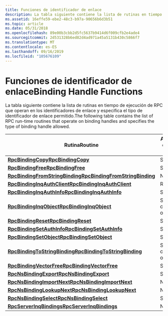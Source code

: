 ```yaml
---
title: Funciones de identificador de enlace
description: La tabla siguiente contiene la lista de rutinas en tiempo de ejecución de RPC que operan en los identificadores de enlace y especifica el tipo de identificador de enlace permitido.
ms.assetid: 16effe59-ebe2-48c3-b97a-90656b6d3b51
ms.topic: article
ms.date: 05/31/2018
ms.openlocfilehash: 89e00b3cbb2d5fc5637b9414d6f009cfb2e4ade4
ms.sourcegitcommit: 2d531328b6ed82d4ad971a45a5131b430c5866f7
ms.translationtype: MT
ms.contentlocale: es-ES
ms.lasthandoff: 09/16/2019
ms.locfileid: "105676109"
---
```

# <a name="binding-handle-functions"></a><span data-ttu-id="5761f-103">Funciones de identificador de enlace</span><span class="sxs-lookup"><span data-stu-id="5761f-103">Binding Handle Functions</span></span>

<span data-ttu-id="5761f-104">La tabla siguiente contiene la lista de rutinas en tiempo de ejecución de RPC que operan en los identificadores de enlace y especifica el tipo de identificador de enlace permitido.</span><span class="sxs-lookup"><span data-stu-id="5761f-104">The following table contains the list of RPC run-time routines that operate on binding handles and specifies the type of binding handle allowed.</span></span>



| <span data-ttu-id="5761f-105">Rutina</span><span class="sxs-lookup"><span data-stu-id="5761f-105">Routine</span></span>                                                            | <span data-ttu-id="5761f-106">Argumento de entrada</span><span class="sxs-lookup"><span data-stu-id="5761f-106">Input argument</span></span>   | <span data-ttu-id="5761f-107">Argumento de salida</span><span class="sxs-lookup"><span data-stu-id="5761f-107">Output argument</span></span> |
|--------------------------------------------------------------------|------------------|-----------------|
| [<span data-ttu-id="5761f-108">**RpcBindingCopy**</span><span class="sxs-lookup"><span data-stu-id="5761f-108">**RpcBindingCopy**</span></span>](/windows/desktop/api/Rpcdce/nf-rpcdce-rpcbindingcopy)                           | <span data-ttu-id="5761f-109">Servidor</span><span class="sxs-lookup"><span data-stu-id="5761f-109">Server</span></span>           | <span data-ttu-id="5761f-110">Servidor</span><span class="sxs-lookup"><span data-stu-id="5761f-110">Server</span></span>          |
| [<span data-ttu-id="5761f-111">**RpcBindingFree**</span><span class="sxs-lookup"><span data-stu-id="5761f-111">**RpcBindingFree**</span></span>](/windows/desktop/api/Rpcdce/nf-rpcdce-rpcbindingfree)                           | <span data-ttu-id="5761f-112">Servidor</span><span class="sxs-lookup"><span data-stu-id="5761f-112">Server</span></span>           | <span data-ttu-id="5761f-113">None</span><span class="sxs-lookup"><span data-stu-id="5761f-113">None</span></span>            |
| [<span data-ttu-id="5761f-114">**RpcBindingFromStringBinding**</span><span class="sxs-lookup"><span data-stu-id="5761f-114">**RpcBindingFromStringBinding**</span></span>](/windows/desktop/api/Rpcdce/nf-rpcdce-rpcbindingfromstringbinding) | <span data-ttu-id="5761f-115">None</span><span class="sxs-lookup"><span data-stu-id="5761f-115">None</span></span>             | <span data-ttu-id="5761f-116">Servidor</span><span class="sxs-lookup"><span data-stu-id="5761f-116">Server</span></span>          |
| [<span data-ttu-id="5761f-117">**RpcBindingInqAuthClient**</span><span class="sxs-lookup"><span data-stu-id="5761f-117">**RpcBindingInqAuthClient**</span></span>](/windows/desktop/api/Rpcdce/nf-rpcdce-rpcbindinginqauthclient)         | <span data-ttu-id="5761f-118">Remoto</span><span class="sxs-lookup"><span data-stu-id="5761f-118">Client</span></span>           | <span data-ttu-id="5761f-119">None</span><span class="sxs-lookup"><span data-stu-id="5761f-119">None</span></span>            |
| [<span data-ttu-id="5761f-120">**RpcBindingInqAuthInfo**</span><span class="sxs-lookup"><span data-stu-id="5761f-120">**RpcBindingInqAuthInfo**</span></span>](/windows/desktop/api/Rpcdce/nf-rpcdce-rpcbindinginqauthinfo)             | <span data-ttu-id="5761f-121">Servidor</span><span class="sxs-lookup"><span data-stu-id="5761f-121">Server</span></span>           | <span data-ttu-id="5761f-122">None</span><span class="sxs-lookup"><span data-stu-id="5761f-122">None</span></span>            |
| [<span data-ttu-id="5761f-123">**RpcBindingInqObject**</span><span class="sxs-lookup"><span data-stu-id="5761f-123">**RpcBindingInqObject**</span></span>](/windows/desktop/api/Rpcdce/nf-rpcdce-rpcbindinginqobject)                 | <span data-ttu-id="5761f-124">Servidor o cliente</span><span class="sxs-lookup"><span data-stu-id="5761f-124">Server or client</span></span> | <span data-ttu-id="5761f-125">None</span><span class="sxs-lookup"><span data-stu-id="5761f-125">None</span></span>            |
| [<span data-ttu-id="5761f-126">**RpcBindingReset**</span><span class="sxs-lookup"><span data-stu-id="5761f-126">**RpcBindingReset**</span></span>](/windows/desktop/api/Rpcdce/nf-rpcdce-rpcbindingreset)                         | <span data-ttu-id="5761f-127">Servidor</span><span class="sxs-lookup"><span data-stu-id="5761f-127">Server</span></span>           | <span data-ttu-id="5761f-128">None</span><span class="sxs-lookup"><span data-stu-id="5761f-128">None</span></span>            |
| [<span data-ttu-id="5761f-129">**RpcBindingSetAuthInfo**</span><span class="sxs-lookup"><span data-stu-id="5761f-129">**RpcBindingSetAuthInfo**</span></span>](/windows/desktop/api/Rpcdce/nf-rpcdce-rpcbindingsetauthinfo)             | <span data-ttu-id="5761f-130">Servidor</span><span class="sxs-lookup"><span data-stu-id="5761f-130">Server</span></span>           | <span data-ttu-id="5761f-131">None</span><span class="sxs-lookup"><span data-stu-id="5761f-131">None</span></span>            |
| [<span data-ttu-id="5761f-132">**RpcBindingSetObject**</span><span class="sxs-lookup"><span data-stu-id="5761f-132">**RpcBindingSetObject**</span></span>](/windows/desktop/api/Rpcdce/nf-rpcdce-rpcbindingsetobject)                 | <span data-ttu-id="5761f-133">Servidor</span><span class="sxs-lookup"><span data-stu-id="5761f-133">Server</span></span>           | <span data-ttu-id="5761f-134">None</span><span class="sxs-lookup"><span data-stu-id="5761f-134">None</span></span>            |
| [<span data-ttu-id="5761f-135">**RpcBindingToStringBinding**</span><span class="sxs-lookup"><span data-stu-id="5761f-135">**RpcBindingToStringBinding**</span></span>](/windows/desktop/api/Rpcdce/nf-rpcdce-rpcbindingtostringbinding)     | <span data-ttu-id="5761f-136">Servidor o cliente</span><span class="sxs-lookup"><span data-stu-id="5761f-136">Server or client</span></span> | <span data-ttu-id="5761f-137">None</span><span class="sxs-lookup"><span data-stu-id="5761f-137">None</span></span>            |
| [<span data-ttu-id="5761f-138">**RpcBindingVectorFree**</span><span class="sxs-lookup"><span data-stu-id="5761f-138">**RpcBindingVectorFree**</span></span>](/windows/desktop/api/Rpcdce/nf-rpcdce-rpcbindingvectorfree)               | <span data-ttu-id="5761f-139">Servidor</span><span class="sxs-lookup"><span data-stu-id="5761f-139">Server</span></span>           | <span data-ttu-id="5761f-140">None</span><span class="sxs-lookup"><span data-stu-id="5761f-140">None</span></span>            |
| [<span data-ttu-id="5761f-141">**RpcNsBindingExport**</span><span class="sxs-lookup"><span data-stu-id="5761f-141">**RpcNsBindingExport**</span></span>](/windows/desktop/api/Rpcnsi/nf-rpcnsi-rpcnsbindingexporta)                   | <span data-ttu-id="5761f-142">Servidor</span><span class="sxs-lookup"><span data-stu-id="5761f-142">Server</span></span>           | <span data-ttu-id="5761f-143">None</span><span class="sxs-lookup"><span data-stu-id="5761f-143">None</span></span>            |
| [<span data-ttu-id="5761f-144">**RpcNsBindingImportNext**</span><span class="sxs-lookup"><span data-stu-id="5761f-144">**RpcNsBindingImportNext**</span></span>](/windows/desktop/api/Rpcnsi/nf-rpcnsi-rpcnsbindingimportnext)           | <span data-ttu-id="5761f-145">None</span><span class="sxs-lookup"><span data-stu-id="5761f-145">None</span></span>             | <span data-ttu-id="5761f-146">Servidor</span><span class="sxs-lookup"><span data-stu-id="5761f-146">Server</span></span>          |
| [<span data-ttu-id="5761f-147">**RpcNsBindingLookupNext**</span><span class="sxs-lookup"><span data-stu-id="5761f-147">**RpcNsBindingLookupNext**</span></span>](/windows/desktop/api/Rpcnsi/nf-rpcnsi-rpcnsbindinglookupnext)           | <span data-ttu-id="5761f-148">None</span><span class="sxs-lookup"><span data-stu-id="5761f-148">None</span></span>             | <span data-ttu-id="5761f-149">Servidor</span><span class="sxs-lookup"><span data-stu-id="5761f-149">Server</span></span>          |
| [<span data-ttu-id="5761f-150">**RpcNsBindingSelect**</span><span class="sxs-lookup"><span data-stu-id="5761f-150">**RpcNsBindingSelect**</span></span>](/windows/desktop/api/Rpcnsi/nf-rpcnsi-rpcnsbindingselect)                   | <span data-ttu-id="5761f-151">Servidor</span><span class="sxs-lookup"><span data-stu-id="5761f-151">Server</span></span>           | <span data-ttu-id="5761f-152">Servidor</span><span class="sxs-lookup"><span data-stu-id="5761f-152">Server</span></span>          |
| [<span data-ttu-id="5761f-153">**RpcServerInqBindings**</span><span class="sxs-lookup"><span data-stu-id="5761f-153">**RpcServerInqBindings**</span></span>](/windows/desktop/api/Rpcdce/nf-rpcdce-rpcserverinqbindings)               | <span data-ttu-id="5761f-154">None</span><span class="sxs-lookup"><span data-stu-id="5761f-154">None</span></span>             | <span data-ttu-id="5761f-155">Servidor</span><span class="sxs-lookup"><span data-stu-id="5761f-155">Server</span></span>          |



 

 

 




